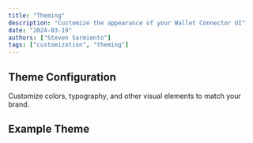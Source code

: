 ```yaml
---
title: "Theming"
description: "Customize the appearance of your Wallet Connector UI"
date: "2024-03-19"
authors: ["Steven Sarmiento"]
tags: ["customization", "theming"]
---
```


## Theme Configuration

Customize colors, typography, and other visual elements to match your brand.

## Example Theme
